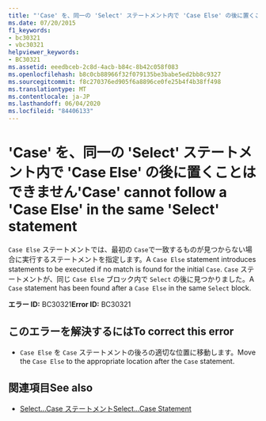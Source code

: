 ```yaml
---
title: "'Case' を、同一の 'Select' ステートメント内で 'Case Else' の後に置くことはできません"
ms.date: 07/20/2015
f1_keywords:
- bc30321
- vbc30321
helpviewer_keywords:
- BC30321
ms.assetid: eeedbceb-2c8d-4acb-b84c-8b42c058f083
ms.openlocfilehash: b8c0cb88966f32f079135be3babe5ed2bb8c9327
ms.sourcegitcommit: f8c270376ed905f6a8896ce0fe25b4f4b38ff498
ms.translationtype: MT
ms.contentlocale: ja-JP
ms.lasthandoff: 06/04/2020
ms.locfileid: "84406133"
---
```

# <a name="case-cannot-follow-a-case-else-in-the-same-select-statement"></a><span data-ttu-id="54974-102">'Case' を、同一の 'Select' ステートメント内で 'Case Else' の後に置くことはできません</span><span class="sxs-lookup"><span data-stu-id="54974-102">'Case' cannot follow a 'Case Else' in the same 'Select' statement</span></span>
<span data-ttu-id="54974-103">`Case Else` ステートメントでは、最初の `Case`で一致するものが見つからない場合に実行するステートメントを指定します。</span><span class="sxs-lookup"><span data-stu-id="54974-103">A `Case Else` statement introduces statements to be executed if no match is found for the initial `Case`.</span></span> <span data-ttu-id="54974-104">`Case` ステートメントが、同じ `Case Else` ブロック内で `Select` の後に見つかりました。</span><span class="sxs-lookup"><span data-stu-id="54974-104">A `Case` statement has been found after a `Case Else` in the same `Select` block.</span></span>  
  
 <span data-ttu-id="54974-105">**エラー ID:** BC30321</span><span class="sxs-lookup"><span data-stu-id="54974-105">**Error ID:** BC30321</span></span>  
  
## <a name="to-correct-this-error"></a><span data-ttu-id="54974-106">このエラーを解決するには</span><span class="sxs-lookup"><span data-stu-id="54974-106">To correct this error</span></span>  
  
- <span data-ttu-id="54974-107">`Case Else` を `Case` ステートメントの後ろの適切な位置に移動します。</span><span class="sxs-lookup"><span data-stu-id="54974-107">Move the `Case Else` to the appropriate location after the `Case` statement.</span></span>  
  
## <a name="see-also"></a><span data-ttu-id="54974-108">関連項目</span><span class="sxs-lookup"><span data-stu-id="54974-108">See also</span></span>

- [<span data-ttu-id="54974-109">Select...Case ステートメント</span><span class="sxs-lookup"><span data-stu-id="54974-109">Select...Case Statement</span></span>](../language-reference/statements/select-case-statement.md)
